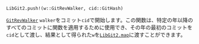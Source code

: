 ```
LibGit2.push!(w::GitRevWalker, cid::GitHash)
```

[`GitRevWalker`](@ref) `walker`をコミット`cid`で開始します。この関数は、特定の年以降のすべてのコミットに関数を適用するために使用でき、その年の最初のコミットを`cid`として渡し、結果として得られた`w`を[`LibGit2.map`](@ref)に渡すことができます。
